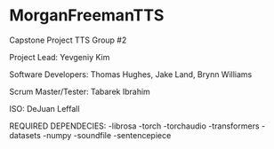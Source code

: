 # MorganFreemanTTS
Capstone Project TTS Group #2

Project Lead:
Yevgeniy Kim

Software Developers:
Thomas Hughes,
Jake Land,
Brynn Williams

Scrum Master/Tester:
Tabarek Ibrahim

ISO:
DeJuan Leffall


REQUIRED DEPENDECIES:
-librosa
-torch
-torchaudio
-transformers
-datasets
-numpy
-soundfile
-sentencepiece
